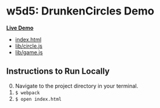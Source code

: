 # w5d5: DrunkenCircles Demo

**[Live Demo][live-demo]**

* [index.html][index.html]
* [lib/circle.js][circle.js]
* [lib/game.js][game.js]

[live-demo]: http://appacademy.github.io/DrunkenCircles/
[index.html]: index.html
[circle.js]: lib/circle.js
[game.js]: lib/game.js

## Instructions to Run Locally

0. Navigate to the project directory in your terminal.
0. `$ webpack`
0. `$ open index.html`
